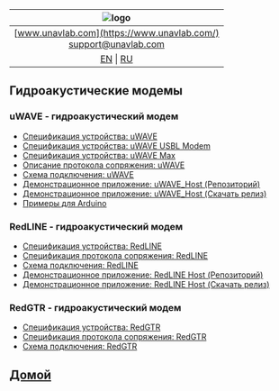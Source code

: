 
| ![logo](https://ucnl.github.io/documentation/sm_logo.png) |
| :---: |
| [www.unavlab.com](https://www.unavlab.com/) <br/> [support@unavlab.com](mailto:support@unavlab.com) |
| [EN](underwater_acoustic_modems_en.md) \| [RU](underwater_acoustic_modems_ru.md) |

## Гидроакустические модемы
### uWAVE - гидроакустический модем
* [Спецификация устройства: uWAVE](/documentation/RU/uWAVE/uWAVE_Specification_ru.md)
* [Спецификация устройства: uWAVE USBL Modem](/documentation/RU/uWAVE/uWAVE_USBL_Modem_Specification_ru.md)
* [Спецификация устройства: uWAVE Max](/documentation/RU/uWAVE/uWAVE_Max_Specification_ru.md)
* [Описание протокола сопряжения: uWAVE](/documentation/RU/uWAVE/uWAVE_Protocol_Specification_ru.md)
* [Схема подключения: uWAVE](/Docs/EN/Modems/uWAVE/uWAVE_wiring_diagram_en.pdf)
* [Демонстрационное приложение: uWAVE_Host (Репозиторий)](https://github.com/ucnl/uWAVE_Host)
* [Демонстрационное приложение: uWAVE_Host (Скачать релиз)](https://api.github.com/repos/ucnl/uWAVE_Host/zipball)
* [Примеры для Arduino](https://github.com/ucnl/uWAVE_Arduino)

<!---
* [Спецификация устройства: uWAVE (pdf)](/Docs/RU/Modems/uWAVE/uWAVE_Specification_ru.pdf)
* [Спецификация устройства: uWAVE USBL Modem (pdf)](/Docs/RU/Modems/uWAVE/uWAVE_USBL_Modem_Specification_ru.pdf)
* [Спецификация устройства: uWAVE Max (pdf)](/Docs/RU/Modems/uWAVE/uWAVE_Max_Specification_ru.pdf)
* [Описание протокола сопряжения: uWAVE (pdf)](/Docs/RU/Modems/uWAVE/uWAVE_Protocol_Specification_ru.pdf) 
-->

### RedLINE -  гидроакустический модем
* [Спецификация устройства: RedLINE](/Docs/RU/Modems/RedLINE/RedLINE_Specification_ru.pdf)
* [Спецификация протокола сопряжения: RedLINE](/Docs/RU/Modems/RedLINE/RedLINE_Protocol_Specification_ru.pdf)
* [Схема подключения: RedLINE](/Docs/RU/Modems/RedLINE/RedLINE_drawings_ru.png)
* [Демонстрационное приложение: RedLINE Host (Репозиторий)](https://github.com/ucnl/RedLINE_Host)
* [Демонстрационное приложение: RedLINE Host (Скачать релиз)](https://api.github.com/repos/ucnl/RedLINE_Host/zipball)

### RedGTR -  гидроакустический модем
* [Спецификация устройства: RedGTR](/Docs/RU/Modems/RedGTR/RedGTR_Specification_ru.pdf)
* [Спецификация протокола сопряжения: RedGTR](/Docs/RU/Modems/RedGTR/RedGTR_Protocol_Specification_ru.pdf)
* [Схема подключения: RedGTR](/Docs/RU/Modems/RedGTR/RedGTR_drawings_ru.png)

## [Домой](README_RU.md)
